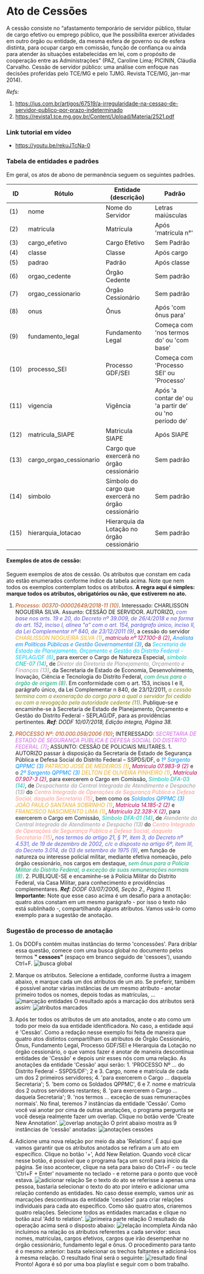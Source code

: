 # Ato de Cessões

[//]: # (Paleta de cores usada nos destaques dos exemplos obtida em http://tsitsul.in/blog/coloropt/)

[//]: # (Atributos extras encontrados durante a elaboração desse doc: CARREIRA e ETAPA)

A cessão consiste no “afastamento temporário de servidor público, titular de cargo efetivo ou emprego público, que lhe possibilita exercer atividades em outro órgão ou entidade, da mesma esfera de governo ou de esfera distinta, para ocupar cargo em comissão, função de confiança ou ainda para atender às situações estabelecidas em lei, com o propósito de cooperação entre as Administrações” (PAZ, Caroline Lima; PICININ, Cláudia Carvalho. Cessão de servidor público: uma análise com enfoque nas decisões proferidas pelo TCE/MG e pelo TJMG. Revista TCE/MG, jan-mar 2014).

_Refs:_
1. <a href="https://jus.com.br/artigos/67519/a-irregularidade-na-cessao-de-servidor-publico-por-prazo-indeterminado">https://jus.com.br/artigos/67519/a-irregularidade-na-cessao-de-servidor-publico-por-prazo-indeterminado</a>
2. <a href="https://revista1.tce.mg.gov.br/Content/Upload/Materia/2521.pdf">https://revista1.tce.mg.gov.br/Content/Upload/Materia/2521.pdf</a>

### Link tutorial em vídeo
- <a href="https://youtu.be/rekuJTcNa-0" target="_blank">https://youtu.be/rekuJTcNa-0</a>

### Tabela de entidades e padrões
Em geral, os atos de abono de permanência seguem os seguintes padrões.

ID | Rótulo | Entidade (descrição)  | Padrão  
------- | ------- | ------- | -------
(1) | nome | Nome do Servidor | Letras maiúsculas
(2) | matricula | Matrícula | Após 'matrícula n°'
(3) | cargo_efetivo | Cargo Efetivo | Sem Padrão
(4) | classe | Classe | Após cargo
(5) | padrao | Padrão | Após classe
(6) | orgao_cedente | Órgão Cedente | Sem padrão
(7) | orgao_cessionario | Órgão Cessionário | Sem padrão
(8) | onus | Ônus | Após 'com ônus para'
(9) | fundamento_legal | Fundamento Legal | Começa com 'nos termos do' ou 'com base'
(10)| processo_SEI | Processo GDF/SEI | Começa com 'Processo SEI' ou 'Processo'
(11)| vigencia | Vigência | Após 'a contar de' ou 'a partir de' ou 'no período de'
(12)| matricula_SIAPE | Matricula SIAPE | Após SIAPE
(13)| cargo_orgao_cessionario | Cargo que exercerá no órgão cessionário | Sem padrão
(14)| simbolo | Símbolo do cargo que exercerá no órgão cessionário | Sem padrão
(15)| hierarquia_lotacao | Hierarquia da Lotação no órgão cessionário | Sem padrão

#### Exemplos de atos de cessão:
Seguem exemplos de atos de cessão. Os atributos que constam em cada ato estão enumerados conforme índice da tabela acima. Note que nem todos os exemplos contemplam todos os atributos. **A regra aqui é simples: marque todos os atributos, obrigatórios ou não, que estiverem no ato.**

1. <span style="color:#B24502"> *Processo: 00370-00002649/2018-11 (10)*</span>. Interessado: CHARLISSON NOGUEIRA SILVA. Assunto: CESSÃO DE SERVIDOR.
AUTORIZO, <span style="color:#5954D6"> *com base nos arts. 19 e 20, do Decreto nº 39.009, de 26/4/2018 e na forma do art. 152, inciso I, alínea "a" com o art. 154, parágrafo único, inciso II, da Lei Complementar nº 840, de 23/12/2011 (9)*</span>, a cessão do servidor <span style="color:#EBAC23">*CHARLISSON NOGUEIRA SILVA (1)*</span>, <span style="color:#B80058"> *matrícula nº 127.100-8 (2)*</span>, <span style="color:#008CF9"> *Analista em Políticas Públicas e Gestão Governamental (3)*</span>, da <span style="color:#00C6F8">*Secretaria de Estado de Planejamento, Orçamento e Gestão do Distrito Federal - SEPLAG/DF (6)*</span>, para exercer o Cargo de Natureza Especial, <span style="color:#00BBAD">*símbolo CNE-07 (14)*</span>, de <span style="color:#979797">*Diretor da Diretoria de Planejamento, Orçamento e Finanças (13)*</span>, da <span style="color:#">Secretaria de Estado de Economia, Desenvolvimento, Inovação, Ciência e Tecnologia do Distrito Federal</span>, <span style="color:#00A76C">*com ônus para o órgão de origem (8)*</span>. Em conformidade com o art. 153, incisos I e II, parágrafo único, da Lei Complementar n 840, de 23/12/2011, <span style="color:#878500">*a cessão termina com a exoneração do cargo para a qual o servidor foi cedido ou com a revogação pela autoridade cedente (11)*</span>.
Publique-se e encaminhe-se à Secretaria de Estado de Planejamento, Orçamento e Gestão do Distrito Federal - SEPLAG/DF, para as providências pertinentes.
_**Ref**: DODF 10/07/2018, Edição íntegra, Página 38._

2. <span style="color:#B24502"> *PROCESSO Nº: 010.000.059/2006 (10)*</span>; INTERESSADO: <span style="color:#D163E6">*SECRETARIA DE ESTADO DE SEGURANÇA PÚBLICA E DEFESA SOCIAL DO DISTRITO FEDERAL (7)*</span>; ASSUNTO: CESSÃO DE POLICIAIS MILITARES.
1\. AUTORIZO passar à disposição da Secretaria de Estado de Segurança Pública e Defesa Social do Distrito Federal – SSPDS/DF, o <span style="color:#008CF9"> *1º Sargento QPPMC (3)*</span> <span style="color:#EBAC23">*PATRÍCIO JOSÉ DE MEDEIROS (1)*</span>, <span style="color:#B80058"> *Matrícula 07.983-9 (2)*</span> e o <span style="color:#008CF9"> *2º Sargento QPPMC (3)*</span> <span style="color:#EBAC23">*DELTON DE OLIVEIRA PINHEIRO (1)*</span>, <span style="color:#B80058"> *Matrícula 07.907-3 (2)*</span>, para exercerem o Cargo em Comissão, <span style="color:#00BBAD">*Símbolo DFA-03 (14)*</span>, de <span style="color:#979797">*Despachante da Central Integrada de Atendimento e Despacho (13)*</span> do <span style="color:#FF9287">*Centro Integrado de Operações de Segurança Pública e Defesa Social, daquela Secretaria (15)*</span>, bem como os <span style="color:#008CF9"> *Soldados QPPMC (3)*</span> <span style="color:#EBAC23">*JOÃO PAULO SANTANA SOBRINHO (1)*</span>, <span style="color:#B80058"> *Matrícula 14.185-2 (2)*</span> e <span style="color:#EBAC23">*FRANCISCO NASCIMENTO LIMA (1)*</span>, <span style="color:#B80058"> *Matrícula 22.328-X (2)*</span>, para exercerem o Cargo em Comissão, <span style="color:#00BBAD">*Símbolo DFA-01 (14)*</span>, de <span style="color:#979797">*Atendente da Central Integrada de Atendimento e Despacho (13)*</span> do <span style="color:#FF9287">*Centro Integrado de Operações de Segurança Pública e Defesa Social, daquela Secretaria (15)*</span>, <span style="color:#5954D6"> *nos termos do artigo 21, § 1º, item 3, do Decreto nº 4.531, de 19 de dezembro de 2002, c/c o disposto no artigo 6º, item III, do Decreto 3.014, de 03 de setembro de 1975 (9)*</span>, em função de natureza ou interesse policial militar, mediante efetiva nomeação, pelo órgão cessionário, nos cargos em destaque, <span style="color:#00A76C">*sem ônus para a Polícia Militar do Distrito Federal, a exceção de suas remunerações normais (8)*</span>.
2\. PUBLIQUE-SE e encaminhe-se à Polícia Militar do Distrito Federal, via Casa Militar, para conhecimento e providências complementares.
_**Ref**: DODF 03/07/2006, Seção 2., Página 11._
**Importante:** Note que esse caso acima é um desafio para a anotação: quatro atos constam em um mesmo parágrafo - por isso o texto não está sublinhado -, compartilhando alguns atributos. Vamos usá-lo como exemplo para a sugestão de anotação.

### Sugestão de processo de anotação

1. Os DODFs contém muitas instâncias do termo 'concessões'. Para driblar essa questão, comece com uma busca global no documento pelos termos **" cessoes"** (espaço em branco seguido de 'cessoes'), usando Ctrl+F.
![busca global](cessoes1.png "busca global")

2. Marque os atributos. Selecione a entidade, conforme ilustra a imagem abaixo, e marque cada um dos atributos de um ato. Se preferir, também é possível anotar várias instâncias de um mesmo atributo - anotar primeiro todos os nomes, depois todas as matrículas, ...
![marcação entidades](cessoes2.png "marcação entidades")
O resultado após a marcação dos atributos será assim:
![atributos marcados](cessoes3.png "atributos marcados")
3. Após ter todos os atributos de um ato anotados, anote o ato como um todo por meio da sua entidade identificadora. No caso, a entidade aqui é 'Cessão'. Como a redação nesse exemplo foi feita de maneira que quatro atos distintos compartilham os atributos de Órgão Cessionário, Õnus, Fundamento Legal, Processo GDF/SEI e Hierarquia da Lotação no órgão cessionário, o que vamos fazer é anotar de maneira descontínua entidades de 'Cessão' e depois unir esses nós com uma relação. As anotações da entidade 'Cessão' aqui serão: 1. 'PROCESSO Nº ... do Distrito Federal - SSPDS/DF'; 2 e 3. Cargo, nome e matrícula de cada um dos 2 primeiros servidores; 4. 'para exercerem o Cargo ... daquela Secretaria'; 5. 'bem como os Soldados QPPMC', 6 e 7. nome e matrícula dos 2 outros servidores restantes; 8. 'para exercerem o Cargo ... daquela Secretaria'; 9. 'nos termos ... exceção de suas remunerações normais'. No final, teremos 7 instâncias da entidade 'Cessão'. Como você vai anotar por cima de outras anotações, o programa pergunta se você deseja realmente fazer um overlap. Clique no botão verde 'Create New Annotation'.
![overlap anotação](cessoes4.png "overlap anotação")
O print abaixo mostra as 9 instâncias de 'cessão' anotadas:
![anotações cessões](cessoes5.png "anotações cessões")

4. Adicione uma nova relação por meio da aba 'Relations'. É aqui que vamos garantir que os atributos anotados se refiram a um ato em específico. Clique no botão '+', Add New Relation. Quando você clicar nesse botão, é possível que o programa faça um scroll para início da página. Se isso acontecer, clique na seta para baixo do Ctrl+F - ou tecle 'Ctrl+F + Enter' novamente no teclado - e retorne para o ponto que você estava.
![adicionar relação](cessoes6.png "adicionar relação")
Se o texto do ato se referisse à apenas uma pessoa, bastaria selecionar o texto do ato por inteiro e adicionar uma relação contendo as entidades. No caso desse exemplo, vamos unir as marcações descontínuas da entidade 'cessões' para criar relações individuais para cada ato específico. Como são quatro atos, criaremos quatro relações. Selecione todos as entidades marcadas e clique no botão azul 'Add to relation'.
![primeira parte relação](cessoes7.png "primeira parte relação")
O resultado da operação acima será o disposto abaixo:
![relação incompleta](cessoes8.png "relação incompleta")
Ainda não incluímos na relação os atributos referentes a cada servidor: seus nomes, matrículas, cargos efetivos, cargos que irão desempenhar no órgão cessionário, fundamento legal e ônus. O procedimento para tanto é o mesmo anterior: basta selecionar os trechos faltantes e adicioná-los à mesma relação. O resultado final será o seguinte:
![resultado final](cessoes9.png "resultado final")
Pronto! Agora é só por uma boa playlist e seguir com o bom trabalho.
